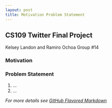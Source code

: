 ```yaml
---
layout: post
title: Motivation Problem Statement
---
```



## CS109 Twitter Final Project
Kelsey Landon and Ramiro Ochoa
Group #14


### Motivation



### Problem Statement
1. ...
2. ...


_For more details see [GitHub Flavored Markdown](https://guides.github.com/features/mastering-markdown/)_
